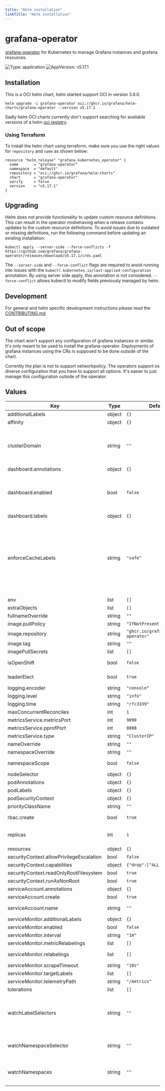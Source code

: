 ```yaml
---
title: "Helm installation"
linkTitle: "Helm installation"
---
```


# grafana-operator

[grafana-operator](https://github.com/grafana/grafana-operator) for Kubernetes to manage Grafana instances and grafana resources.

![Type: application](https://img.shields.io/badge/Type-application-informational?style=flat-square) ![AppVersion: v5.17.1](https://img.shields.io/badge/AppVersion-v5.17.1-informational?style=flat-square)

## Installation

This is a OCI helm chart, helm started support OCI in version 3.8.0.

```shell
helm upgrade -i grafana-operator oci://ghcr.io/grafana/helm-charts/grafana-operator --version v5.17.1
```

Sadly helm OCI charts currently don't support searching for available versions of a helm [oci registry](https://github.com/helm/helm/issues/11000).

### Using Terraform

To install the helm chart using terraform, make sure you use the right values for `repository` and `name` as shown below:

```hcl
resource "helm_release" "grafana_kubernetes_operator" {
  name       = "grafana-operator"
  namespace  = "default"
  repository = "oci://ghcr.io/grafana/helm-charts"
  chart      = "grafana-operator"
  verify     = false
  version    = "v5.17.1"
}
```

## Upgrading

Helm does not provide functionality to update custom resource definitions. This can result in the operator misbehaving when a release contains updates to the custom resource definitions.
To avoid issues due to outdated or missing definitions, run the following command before updating an existing installation:

```shell
kubectl apply --server-side --force-conflicts -f https://github.com/grafana/grafana-operator/releases/download/v5.17.1/crds.yaml
```

The `--server-side` and `--force-conflict` flags are required to avoid running into issues with the `kubectl.kubernetes.io/last-applied-configuration` annotation.
By using server side apply, this annotation is not considered. `--force-conflict` allows kubectl to modify fields previously managed by helm.

## Development

For general and helm specific development instructions please read the [CONTRIBUTING.md](../../../CONTRIBUTING.md)

## Out of scope

The chart won't support any configuration of grafana instances or similar. It's only meant to be used to install the grafana-operator.
Deployments of grafana instances using the CRs is supposed to be done outside of the chart.

Currently the plan is not to support networkpolicy. The operators support os diverse configuration that you have to support all options.
It's easier to just manage this configuration outside of the operator.

## Values

| Key | Type | Default | Description |
|-----|------|---------|-------------|
| additionalLabels | object | `{}` | additional labels to add to all resources |
| affinity | object | `{}` | pod affinity |
| clusterDomain | string | `""` | Sets the `CLUSTER_DOMAIN` environment variable, it defines how internal Kubernetes services managed by the operator are addressed. By default, this is empty, and internal services are addressed without a cluster domain specified, i.e., a relative domain name that will resolve regardless of if a custom domain is configured for the cluster. If you wish to have services addressed using their FQDNs, you can specify the cluster domain explicitly, e.g., "cluster.local" for the default Kubernetes configuration. |
| dashboard.annotations | object | `{}` | Annotations to add to the Grafana dashboard ConfigMap |
| dashboard.enabled | bool | `false` | Whether to create a ConfigMap containing a dashboard monitoring the operator metrics. Consider enabling this if you are enabling the ServiceMonitor. Optionally, a GrafanaDashboard CR can be manually created pointing to the Grafana.com dashboard ID 22785 https://grafana.com/grafana/dashboards/22785-grafana-operator/ The Grafana.com dashboard is maintained by the community and does not necessarily match the JSON definition in this repository. |
| dashboard.labels | object | `{}` | Labels to add to the Grafana dashboard ConfigMap |
| enforceCacheLabels | string | `"safe"` | Sets the `ENFORCE_CACHE_LABELS` environment variable, Allows to tweak how caching of various Kubernetes resources works inside the operator. Valid values are "off", "safe", and "all". When set to "off", all resources are cached (including Deployments, Services, Ingresses, and any other native resources that the operator interacts with), which results in much higher memory usage (essentially, grows with cluster size). When set to `safe`, ConfigMaps and Secrets are not cached, all other native resources are cached only when they have `app.kubernetes.io/managed-by: grafana-operator` label. The label is automatically set on all resources that are created/owned by the operator (applicable to any mode). When set to `all`, only resources that have `app.kubernetes.io/managed-by: grafana-operator` are cached. The caveat is that ConfigMaps and Secrets can be seen by the operator only if they have the label. Thus, usage of this mode requires more careful planning. |
| env | list | `[]` | Additional environment variables |
| extraObjects | list | `[]` | Array of extra K8s objects to deploy |
| fullnameOverride | string | `""` | Overrides the fully qualified app name. |
| image.pullPolicy | string | `"IfNotPresent"` | The image pull policy to use in grafana operator container |
| image.repository | string | `"ghcr.io/grafana/grafana-operator"` | grafana operator image repository |
| image.tag | string | `""` | Overrides the image tag whose default is the chart appVersion. |
| imagePullSecrets | list | `[]` | image pull secrets |
| isOpenShift | bool | `false` | Determines if the target cluster is OpenShift. Additional rbac permissions for routes will be added on OpenShift |
| leaderElect | bool | `true` | This is recommended in most scenarios, even when only running a single instance of the operator. |
| logging.encoder | string | `"console"` | Log encoding ("console", "json") |
| logging.level | string | `"info"` | Configure the verbosity of logging ("debug", "error", "info") |
| logging.time | string | `"rfc3339"` | Time encoding ("epoch", "iso8601", "millis", "nano", "rfc3339", "rfc3339nano") |
| maxConcurrentReconciles | int | `1` | Maximum number of concurrent reconciles per Custom Resource. |
| metricsService.metricsPort | int | `9090` | metrics service port |
| metricsService.pprofPort | int | `8888` | port for the pprof profiling endpoint |
| metricsService.type | string | `"ClusterIP"` | metrics service type |
| nameOverride | string | `""` | Overrides the name of the chart. |
| namespaceOverride | string | `""` | Overrides the namespace name. |
| namespaceScope | bool | `false` | If the operator should run in namespace-scope or not, if true the operator will only be able to manage instances in the same namespace |
| nodeSelector | object | `{}` | pod node selector |
| podAnnotations | object | `{}` | pod annotations |
| podLabels | object | `{}` | pod labels |
| podSecurityContext | object | `{}` | pod security context |
| priorityClassName | string | `""` | pod priority class name |
| rbac.create | bool | `true` | Specifies whether to create the ClusterRole and ClusterRoleBinding. If "namespaceScope" is true or "watchNamespaces" is set, this will create Role and RoleBinding instead. |
| replicas | int | `1` | The number of operators to run simultaneously. With leader election, only one instance reconciles CRs preventing duplicate reconciliations. Note: Multiple replicas increase stability, it does not increase throughput. |
| resources | object | `{}` | grafana operator container resources |
| securityContext.allowPrivilegeEscalation | bool | `false` | Whether to allow privilege escalation |
| securityContext.capabilities | object | `{"drop":["ALL"]}` | A list of capabilities to drop |
| securityContext.readOnlyRootFilesystem | bool | `true` | Whether to allow writing to the root filesystem |
| securityContext.runAsNonRoot | bool | `true` | Whether to require a container to run as a non-root user |
| serviceAccount.annotations | object | `{}` | Annotations to add to the service account |
| serviceAccount.create | bool | `true` | Specifies whether a service account should be created |
| serviceAccount.name | string | `""` | The name of the service account to use. If not set and create is true, a name is generated using the fullname template |
| serviceMonitor.additionalLabels | object | `{}` | Set of labels to transfer from the Kubernetes Service onto the target |
| serviceMonitor.enabled | bool | `false` | Whether to create a ServiceMonitor |
| serviceMonitor.interval | string | `"1m"` | Set how frequently Prometheus should scrape |
| serviceMonitor.metricRelabelings | list | `[]` | MetricRelabelConfigs to apply to samples before ingestion |
| serviceMonitor.relabelings | list | `[]` | Set relabel_configs as per https://prometheus.io/docs/prometheus/latest/configuration/configuration/#relabel_config |
| serviceMonitor.scrapeTimeout | string | `"10s"` | Set timeout for scrape |
| serviceMonitor.targetLabels | list | `[]` | Set of labels to transfer from the Kubernetes Service onto the target |
| serviceMonitor.telemetryPath | string | `"/metrics"` | Set path to metrics path |
| tolerations | list | `[]` | pod tolerations |
| watchLabelSelectors | string | `""` | Sets the `WATCH_LABEL_SELECTORS` environment variable, it defines which CRs are watched according to their labels. By default, the operator watches all CRs. To make it watch only a subset of CRs, define the variable as a *stringified label selector*. See also: https://kubernetes.io/docs/concepts/overview/working-with-objects/labels/ Beware: Always label Grafana CRs before enabling to ensure labels are inherited. # Existing Secrets/ConfigMaps referenced in CRs also need to be labeled to continue working. |
| watchNamespaceSelector | string | `""` | Sets the `WATCH_NAMESPACE_SELECTOR` environment variable, it defines which namespaces the operator should be listening for based on a namespace label (e.g. `"environment: dev"`). By default, the operator watches all namespaces. To make it watch only its own namespace, check out `namespaceScope` option instead. |
| watchNamespaces | string | `""` | Sets the `WATCH_NAMESPACE` environment variable, it defines which namespaces the operator should be listening for (e.g. `"grafana, foo"`). By default, the operator watches all namespaces. To make it watch only its own namespace, check out `namespaceScope` option instead. |
